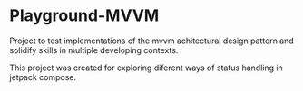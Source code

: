 # Playground-MVVM
Project to test implementations of the mvvm achitectural design pattern and solidify skills in multiple developing contexts.

This project was created for exploring diferent ways of status handling in jetpack compose.
